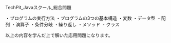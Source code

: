 TechPit_Javaスクール_総合問題

・プログラムの実行方法
・プログラムの3つの基本構造
・変数
・データ型
・配列
・演算子
・条件分岐
・繰り返し
・メソッド
・クラス

以上の内容を学んだ上で解いた応用問題になります。

